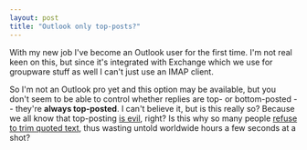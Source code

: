 ```yaml
---
layout: post
title: "Outlook only top-posts?"
---
```




With my new job I've become an Outlook user for the first time. I'm not real keen on this, but since it's integrated with Exchange which we use for groupware stuff as well I can't just use an IMAP client.

<p>So I'm not an Outlook pro yet and this option may be available, but you don't seem to be able to control whether replies are top- or bottom-posted -- they're <b>always top-posted</b>. I can't believe it, but is this really so? Because we all know that top-posting <a href="http://www.google.com/search?q=top+posting+is+evil">is evil</a>, right? Is this why so many people <a href="http://mail-archive.com/dev%40struts.apache.org/msg03419.html">refuse to trim quoted text</a>, thus wasting untold worldwide hours a few seconds at a shot?</p>



